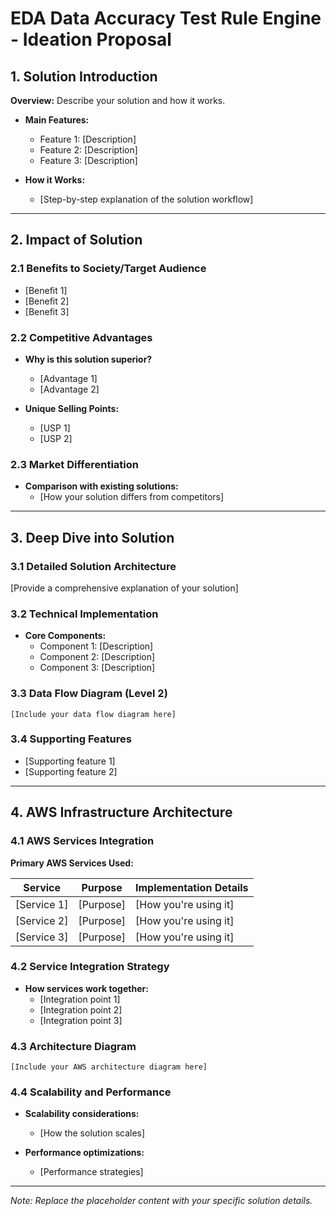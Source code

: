 # EDA Data Accuracy Test Rule Engine - Ideation Proposal

## 1. Solution Introduction

**Overview:** Describe your solution and how it works.

- **Main Features:**
  - Feature 1: [Description]
  - Feature 2: [Description]
  - Feature 3: [Description]

- **How it Works:**
  - [Step-by-step explanation of the solution workflow]

---

## 2. Impact of Solution

### 2.1 Benefits to Society/Target Audience
- [Benefit 1]
- [Benefit 2]
- [Benefit 3]

### 2.2 Competitive Advantages
- **Why is this solution superior?**
  - [Advantage 1]
  - [Advantage 2]

- **Unique Selling Points:**
  - [USP 1]
  - [USP 2]

### 2.3 Market Differentiation
- **Comparison with existing solutions:**
  - [How your solution differs from competitors]

---

## 3. Deep Dive into Solution

### 3.1 Detailed Solution Architecture
[Provide a comprehensive explanation of your solution]

### 3.2 Technical Implementation
- **Core Components:**
  - Component 1: [Description]
  - Component 2: [Description]
  - Component 3: [Description]

### 3.3 Data Flow Diagram (Level 2)
```
[Include your data flow diagram here]
```

### 3.4 Supporting Features
- [Supporting feature 1]
- [Supporting feature 2]

---

## 4. AWS Infrastructure Architecture

### 4.1 AWS Services Integration
**Primary AWS Services Used:**

| Service | Purpose | Implementation Details |
|---------|---------|----------------------|
| [Service 1] | [Purpose] | [How you're using it] |
| [Service 2] | [Purpose] | [How you're using it] |
| [Service 3] | [Purpose] | [How you're using it] |

### 4.2 Service Integration Strategy
- **How services work together:**
  - [Integration point 1]
  - [Integration point 2]
  - [Integration point 3]

### 4.3 Architecture Diagram
```
[Include your AWS architecture diagram here]
```

### 4.4 Scalability and Performance
- **Scalability considerations:**
  - [How the solution scales]

- **Performance optimizations:**
  - [Performance strategies]

---
*Note: Replace the placeholder content with your specific solution details.*
